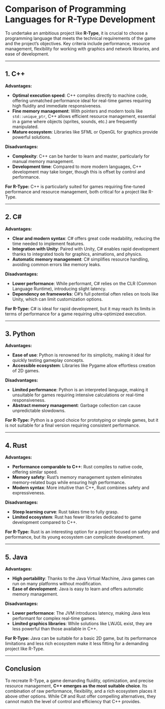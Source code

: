 
# Comparison of Programming Languages for R-Type Development

To undertake an ambitious project like **R-Type**, it is crucial to choose a programming language that meets the technical requirements of the game and the project’s objectives. Key criteria include performance, resource management, flexibility for working with graphics and network libraries, and ease of development.

---

## 1. C++

**Advantages:**
- **Optimal execution speed**: C++ compiles directly to machine code, offering unmatched performance ideal for real-time games requiring high fluidity and immediate responsiveness.
- **Fine memory management**: With pointers and modern tools like `std::unique_ptr`, C++ allows efficient resource management, essential in a game where objects (sprites, sounds, etc.) are frequently manipulated.
- **Mature ecosystem**: Libraries like SFML or OpenGL for graphics provide powerful solutions.

**Disadvantages:**
- **Complexity**: C++ can be harder to learn and master, particularly for manual memory management.
- **Development time**: Compared to more modern languages, C++ development may take longer, though this is offset by control and performance.

**For R-Type:**
C++ is particularly suited for games requiring fine-tuned performance and resource management, both critical for a project like R-Type.

---

## 2. C#

**Advantages:**
- **Clear and modern syntax**: C# offers great code readability, reducing the time needed to implement features.
- **Integration with Unity**: Paired with Unity, C# enables rapid development thanks to integrated tools for graphics, animations, and physics.
- **Automatic memory management**: C# simplifies resource handling, avoiding common errors like memory leaks.

**Disadvantages:**
- **Lower performance**: While performant, C# relies on the CLR (Common Language Runtime), introducing slight latency.
- **Dependency on frameworks**: C#’s full potential often relies on tools like Unity, which can limit customization options.

**For R-Type:**
C# is ideal for rapid development, but it may reach its limits in terms of performance for a game requiring ultra-optimized execution.

---

## 3. Python

**Advantages:**
- **Ease of use**: Python is renowned for its simplicity, making it ideal for quickly testing gameplay concepts.
- **Accessible ecosystem**: Libraries like Pygame allow effortless creation of 2D games.

**Disadvantages:**
- **Limited performance**: Python is an interpreted language, making it unsuitable for games requiring intensive calculations or real-time responsiveness.
- **Abstract memory management**: Garbage collection can cause unpredictable slowdowns.

**For R-Type:**
Python is a good choice for prototyping or simple games, but it is not suitable for a final version requiring consistent performance.

---

## 4. Rust

**Advantages:**
- **Performance comparable to C++**: Rust compiles to native code, offering similar speed.
- **Memory safety**: Rust’s memory management system eliminates memory-related bugs while ensuring high performance.
- **Modern syntax**: More intuitive than C++, Rust combines safety and expressiveness.

**Disadvantages:**
- **Steep learning curve**: Rust takes time to fully grasp.
- **Limited ecosystem**: Rust has fewer libraries dedicated to game development compared to C++.

**For R-Type:**
Rust is an interesting option for a project focused on safety and performance, but its young ecosystem can complicate development.

---

## 5. Java

**Advantages:**
- **High portability**: Thanks to the Java Virtual Machine, Java games can run on many platforms without modification.
- **Ease of development**: Java is easy to learn and offers automatic memory management.

**Disadvantages:**
- **Lower performance**: The JVM introduces latency, making Java less performant for complex real-time games.
- **Limited graphics libraries**: While solutions like LWJGL exist, they are less powerful than those available in C++.

**For R-Type:**
Java can be suitable for a basic 2D game, but its performance limitations and less rich ecosystem make it less fitting for a demanding project like R-Type.

---

## Conclusion

To recreate R-Type, a game demanding fluidity, optimization, and precise resource management, **C++ emerges as the most suitable choice**. Its combination of raw performance, flexibility, and a rich ecosystem places it above other options. While C# and Rust offer compelling alternatives, they cannot match the level of control and efficiency that C++ provides.
